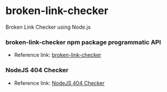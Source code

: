 # broken-link-checker
Broken Link Checker using Node.js

### broken-link-checker npm package programmatic API
- Reference link: [broken-link-checker](https://www.npmjs.com/package/broken-link-checker)

### NodeJS 404 Checker
- Reference link:  [NodeJS 404 Checker](https://tutorialedge.net/nodejs/nodejs-404-checker-tutorial/)
